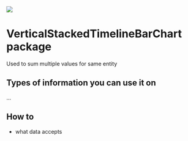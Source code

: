 <img src="chart-screen" />

# VerticalStackedTimelineBarChart package

Used to sum multiple values for same entity

## Types of information you can use it on

...
## How to

* what data accepts